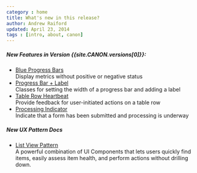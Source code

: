 ```yaml
---
category : home
title: What's new in this release?
author: Andrew Raiford
updated: April 23, 2014
tags : [intro, about, canon]
---
```


##### New Features in Version {{site.CANON.versions[0]}}:
<ul class="rs-detail-list">
    <li class="rs-detail-item">
      <div class="rs-detail-key"> <a href="{{site.baseurl}}/ui-components/#progress-bars">Blue Progress Bars</a></strong> </div>
      <div class="rs-detail-value">Display metrics without positive or negative status</div>
    </li>
    <li class="rs-detail-item">
      <div class="rs-detail-key"> <a href="{{site.baseurl}}/ui-components/#progress-bar-sizes">Progress Bar + Label</a></strong> </div>
      <div class="rs-detail-value">Classes for setting the width of a progress bar and adding a label</div>
    </li>
    <li class="rs-detail-item">
      <div class="rs-detail-key"> <a href="{{site.baseurl}}/ui-components/#table-row-heartbeat">Table Row Heartbeat</a></strong> </div>
      <div class="rs-detail-value">Provide feedback for user-initiated actions on a table row</div>
    </li>
    <li class="rs-detail-item">
      <div class="rs-detail-key"> <a href="{{site.baseurl}}/ui-components/#button-groups">Processing Indicator</a></strong> </div>
      <div class="rs-detail-value">Indicate that a form has been submitted and processing is underway</div>
    </li>
</ul>

##### New UX Pattern Docs

<ul class="rs-detail-list">
    <li class="rs-detail-item">
      <div class="rs-detail-key"> <a href="{{site.baseurl}}/ux-patterns/#list-view">List View Pattern</a></strong> </div>
      <div class="rs-detail-value">A powerful combination of UI Components that lets users quickly find items, easily assess item health, and perform actions without drilling down.</div>
    </li>
</ul>